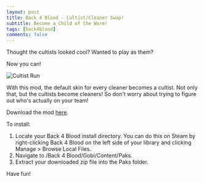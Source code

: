 ```yaml
---
layout: post
title: Back 4 Blood - Cultist/Cleaner Swap!
subtitle: Become a Child of the Worm!
tags: [back4blood]
comments: false
---
```


Thought the cultists looked cool? Wanted to play as them?

Now you can!

![Cultist Run](https://smooversyt.github.io/images/CultistRun.png)

With this mod, the default skin for every cleaner becomes a cultist. Not only that, but the cultists become cleaners! So don't worry about trying to figure out who's actually on your team!

Download the mod [here](https://smooversyt.github.io/downloads/b4bmod-cultist-cleaner-swap.zip).

To install:
1. Locate your Back 4 Blood install directory. You can do this on Steam by right-clicking Back 4 Blood on the left side of your library and clicking Manage > Browse Local Files.
2. Navigate to /Back 4 Blood/Gobi/Content/Paks.
3. Extract your downloaded zip file into the Paks folder.

Have fun!
